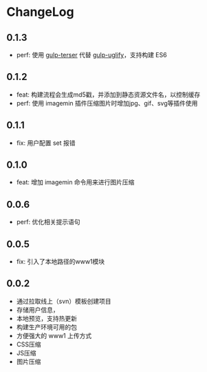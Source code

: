 # ChangeLog

## 0.1.3

* perf: 使用 [gulp-terser](https://www.npmjs.com/package/gulp-terser) 代替 [gulp-uglify](https://www.npmjs.com/package/gulp-uglify)，支持构建 ES6

## 0.1.2

* feat: 构建流程会生成md5戳，并添加到静态资源文件名，以控制缓存
* perf: 使用 imagemin 插件压缩图片时增加jpg、gif、svg等插件使用

## 0.1.1

* fix: 用户配置 set 报错

## 0.1.0

* feat: 增加 imagemin 命令用来进行图片压缩

## 0.0.6

* perf: 优化相关提示语句

## 0.0.5

* fix: 引入了本地路径的www1模块

## 0.0.2

* 通过拉取线上（svn）模板创建项目
* 存储用户信息，
* 本地预览，支持热更新
* 构建生产环境可用的包
* 方便强大的 www1 上传方式
* CSS压缩
* JS压缩
* 图片压缩
